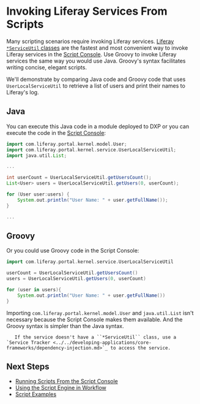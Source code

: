 # Invoking Liferay Services From Scripts

Many scripting scenarios require invoking Liferay services. [Liferay `*ServiceUtil` classes](https://learn.liferay.com/reference/latest/en/dxp/javadocs/portal-kernel/) are the fastest and most convenient way to invoke Liferay services in the [Script Console](./running-scripts-from-the-script-console.md). Use Groovy to invoke Liferay services the same way you would use Java. Groovy's syntax facilitates writing concise, elegant scripts.

We'll demonstrate by comparing Java code and Groovy code that uses `UserLocalServiceUtil` to retrieve a list of users and print their names to Liferay's log.

## Java

You can execute this Java code in a module deployed to DXP or you can execute the code in the [Script Console](./running-scripts-from-the-script-console.md):

```groovy
import com.liferay.portal.kernel.model.User;
import com.liferay.portal.kernel.service.UserLocalServiceUtil;
import java.util.List;

...

int userCount = UserLocalServiceUtil.getUsersCount();
List<User> users = UserLocalServiceUtil.getUsers(0, userCount);

for (User user:users) {
    System.out.println("User Name: " + user.getFullName());
}

...
```

## Groovy

Or you could use Groovy code in the Script Console:

```groovy
import com.liferay.portal.kernel.service.UserLocalServiceUtil

userCount = UserLocalServiceUtil.getUsersCount()
users = UserLocalServiceUtil.getUsers(0, userCount)

for (user in users){
    System.out.println("User Name: " + user.getFullName())
}
```

Importing `com.liferay.portal.kernel.model.User` and `java.util.List` isn't necessary because the Script Console makes them available. And the Groovy syntax is simpler than the Java syntax.

```note::
   If the service doesn't have a ``*ServiceUtil`` class, use a `Service Tracker <../../developing-applications/core-frameworks/dependency-injection.md>`_ to access the service.
```

## Next Steps

* [Running Scripts From the Script Console](./running-scripts-from-the-script-console.md)
* [Using the Script Engine in Workflow](../../process-automation/workflow/developer-guide/using-the-script-engine-in-workflow.md)
* [Script Examples](./script-examples.md)
